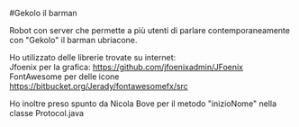 #Gekolo il barman

Robot con server che permette a più utenti di parlare contemporaneamente con "Gekolo" il barman ubriacone.

Ho utilizzato delle librerie trovate su internet: <br>
Jfoenix per la grafica: https://github.com/jfoenixadmin/JFoenix <br>
FontAwesome per delle icone https://bitbucket.org/Jerady/fontawesomefx/src<br>

Ho inoltre preso spunto da Nicola Bove per il metodo "inizioNome" nella classe Protocol.java

